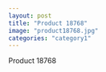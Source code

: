 ```yaml
---
layout: post
title: "Product 18768"
image: "product18768.jpg"
categories: "category1"
---
```

Product 18768
